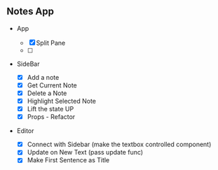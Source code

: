 ## Notes App

-   App

    -   [x] Split Pane
    -   [ ]

-   SideBar
    -   [x] Add a note
    -   [x] Get Current Note
    -   [x] Delete a Note
    -   [x] Highlight Selected Note
    -   [x] Lift the state UP
    -   [x] Props - Refactor
-   Editor
    -   [x] Connect with Sidebar (make the textbox controlled component)
    -   [x] Update on New Text (pass update func)
    -   [x] Make First Sentence as Title
